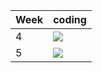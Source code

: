 | Week | coding |
| --- | --- |
| 4 |  ![](https://github.com/kmaooad/coding-19w04-Mikkicon/workflows/Grading/badge.svg) |
| 5 |  ![](https://github.com/kmaooad/coding-19W05-Mikkicon/workflows/Grading/badge.svg) |
